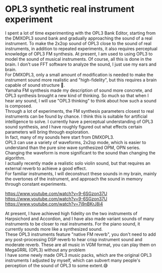 # OPL3 synthetic real instrument experiment
 I spent a lot of time experimenting with the OPL3 Bank Editor, starting from the DMXOPL3 sound bank and gradually approaching the sound of a real instrument. To make the 2x2op sound of OPL3 close to the sound of real instruments, in addition to repeated experiments, it also requires perceptual knowledge of OPL3 FM synthesis. At present, I am used to using OPL3 to model the sound of musical instruments. Of course, all this is done in the brain. I don't use FFT software to analyze the sound, I just use my ears and brain.  
For DMXOPL3, only a small amount of modification is needed to make the instrument sound more realistic and "high-fidelity", but this requires a brain capable of sound structure 🧠.  
Yamaha FM synthesis made my description of sound more concrete, and OPL3 synthesis brought a new kind of thinking. So much so that when I hear any sound, I will use "OPL3 thinking" to think about how such a sound is composed.  
Through a lot of experiments, the FM synthesis parameters closest to real instruments can be found by chance. I think this is suitable for artificial intelligence to solve. 
I currently have a perceptual understanding of OPL3 sound synthesis, and I have roughly figured out what effects certain parameters will bring through exploration.  
In fact, many of my sounds here start from DMXOPL3.  
OPL3 can use a variety of waveforms, 2x2op mode, which is easier to understand than the pure sine wave synthesized OPM, OPN series.  
Changing the waveform is more significant to the sound than changing the algorithm.  
I actually recently made a realistic solo violin sound, but that requires an external reverb to achieve a good effect.  
For familiar instruments, I will deconstruct these sounds in my brain, mainly the overtones of the instrument, and approach the sound in memory through constant experiments.  

https://www.youtube.com/watch?v=9-6SGzon37U  
https://www.youtube.com/watch?v=9-6SGzon37U  
https://www.youtube.com/watch?v=7j9nBKrJ8i4  

At present, I have achieved high fidelity on the two instruments of Harpsichord and Accordion, and I have also made variant sounds of many instruments to be closer to real instruments. For the piano sound, it currently sounds more like a synthesized sound.  
These OPL3 instruments feature "native FM reverb", you don't need to add any post-processing DSP reverb to hear crisp instrument sound and moderate reverb.
These are all music in VGM format, you can play them on MegaGRRL (OPL3) without any problem  
I have some newly made OPL3 music packs, which are the original OPL3 instruments I adjusted by myself, which can subvert many people's perception of the sound of OPL3 to some extent.😅  
